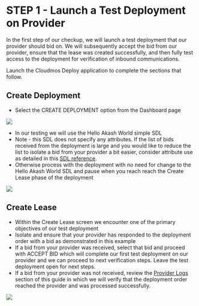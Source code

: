 # STEP 1 - Launch a Test Deployment on Provider

In the first step of our checkup, we will launch a test deployment that our provider should bid on. We will subsequently accept the bid from our provider, ensure that the lease was created successfully, and then fully test access to the deployment for verification of inbound communications.

Launch the Cloudmos Deploy application to complete the sections that follow.

## Create Deployment

* Select the CREATE DEPLOYMENT option from the Dashboard page

![](../../../../.gitbook/assets/akashlyticsCreateDeployment.png)

* In our testing we will use the Hello Akash World simple SDL
* Note - this SDL does not specify any attributes. If the list of bids received from the deployment is large and you would like to reduce the list to isolate a bid from your provider a bit easier, consider attribute use as detailed in this [SDL reference](https://docs.akash.network/providers/akash-audited-attributes#attribute-location-within-the-sdl).
* Otherwise process with the deployment with no need for change to the Hello Akash World SDL and pause when you reach reach the Create Lease phase of the deployment

![](../../../../.gitbook/assets/akashlyticsHelloWorldSelect.png)

## Create Lease

* Within the Create Lease screen we encounter one of the primary objectives of our test deployment
* Isolate and ensure that your provider has responded to the deployment order with a bid as demonstrated in this example
* If a bid from your provider was received, select that bid and proceed with ACCEPT BID which will complete our first test deployment on our provider and we can proceed to next verification steps. Leave the test deployment open for next steps.
* If a bid from your provider was not received, review the [Provider Logs](../../../../providers/build-a-cloud-provider/akash-provider-checkup/step-5-provider-logs.md) section of this guide in which we will verify that the deployment order reached the provider and was processed successfully.

![](../../../../.gitbook/assets/akashlyticsAcceptBid.png)
